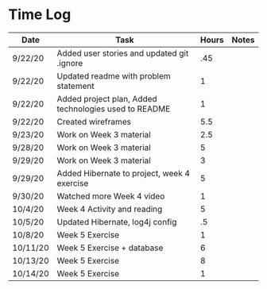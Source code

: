 # Time Log
|Date|Task|Hours|Notes|
|------|------|-------|------|
|9/22/20|Added user stories and updated git .ignore|.45||
|9/22/20|Updated readme with problem statement|1||
|9/22/20|Added project plan, Added technologies used to README|1||
|9/22/20|Created wireframes|5.5||
|9/23/20|Work on Week 3 material|2.5||
|9/28/20|Work on Week 3 material|5||
|9/29/20|Work on Week 3 material|3||
|9/29/20|Added Hibernate to project, week 4 exercise|5||
|9/30/20|Watched more Week 4 video|1||
|10/4/20|Week 4 Activity and reading|5||
|10/5/20|Updated Hibernate, log4j config|.5||
|10/8/20|Week 5 Exercise|1||
|10/11/20|Week 5 Exercise + database|6||
|10/13/20|Week 5 Exercise|8||
|10/14/20|Week 5 Exercise|1||


